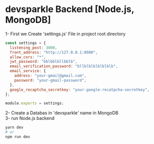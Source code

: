 # devsparkle Backend [Node.js, MongoDB]
1- First we Create 'settings.js' File in project root directory 
```js
const settings = {
  listening_post: 3000,
  front_address: "http://127.0.0.1:8080",
  allow_cors: "*",
  jwt_password: "bblbblbllbblb",
  email_verification_password: "bllblblblblblblb",
  email_service: {
    address: "your-gmail@gmail.com",
    password: "your-gmail-password",
  },
  google_recaptcha_secretkey: "your-google-recatpcha-secretkey",
};

module.exports = settings;

```
2- Create a Databas in 'devsparkle' name in MongoDB  
3- run Node.js backend
```bash
yarn dev
# or
npm run dev
```
